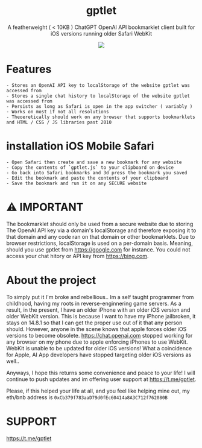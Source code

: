 <div align="center">
  
# gptlet

A featherweight ( < 10KB ) ChatGPT OpenAI API bookmarklet client built for iOS versions running older Safari WebKit

<img src="https://i.imgur.com/qWDYink.png">

</div>


# Features

```- Lightweight
- Stores an OpenAI API key to localStorage of the website gptlet was accessed from
- Stores a single chat history to localStorage of the website gptlet was accessed from
- Persists as long as Safari is open in the app switcher ( variably )
- Works on most if not all resolutions
- Theoeretically should work on any browser that supports bookmarklets and HTML / CSS / JS libraries past 2010
```

# installation iOS Mobile Safari

```
- Open Safari then create and save a new bookmark for any website
- Copy the contents of `gptlet.js` to your clipboard on device
- Go back into Safari bookmarks and 3d press the bookmark you saved
- Edit the bookmark and paste the contents of your clipboard
- Save the bookmark and run it on any SECURE website
```

# ⚠️ IMPORTANT

The bookmarklet should only be used from a secure website due to storing The OpenAI API key via a domain's localStorage and therefore exposing it to that domain and any code ran on that domain or other bookmarklets. Due to browser restrictions, localStorage is used on a per-domain basis. Meaning, should you use gptlet from https://google.com for instance. You could not access your chat hitory or API key from https://bing.com. 

# About the project

To simply put it I'm broke and rebellious.. Im a self taught programmer from childhood, having my roots in reverse-enginnering game servers. As a result, in the present, I have an older iPhone with an older iOS version and older WebKit version. This is because I want to have my iPhone jailbroken, it stays on 14.8.1 so that I can get the proper use out of it that any person should. However, anyone in the scene knows that apple forces older iOS versions to become obsolete. https://chat.openai.com stopped working for any browser on my phone due to apple enforcing iPhones to use WebKit. WebKit is unable to be updated for older iOS versions! What a coincidence for Apple, AI App developers have stopped targeting older iOS versions as well..

Anyways, I hope this returns some convenience and peace to your life! I will continue to push updates and im offering user support at https://t.me/gptlet.

Please, if this helped your life at all, and you feel like helping mine out, my eth/bnb address is `0xCb379f783aaD79d0fEc60414a8A3C712f762080B`

# SUPPORT

https://t.me/gptlet
